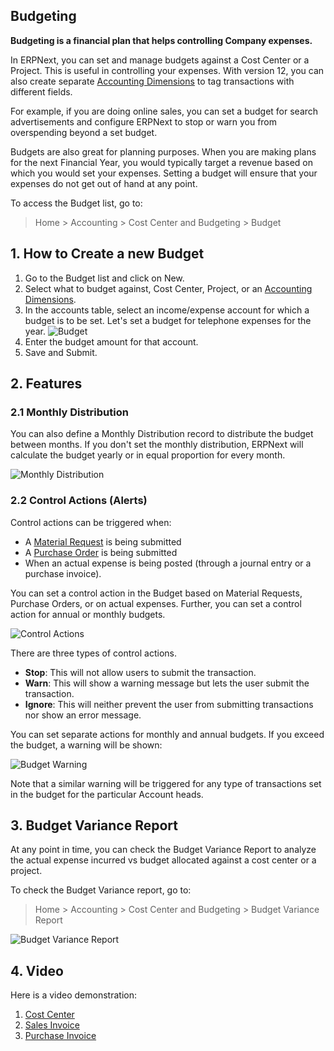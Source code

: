 ## Budgeting

**Budgeting is a financial plan that helps controlling Company expenses.**

In ERPNext, you can set and manage budgets against a Cost Center or a Project. This is useful in controlling your expenses. With version 12, you can also create separate [Accounting Dimensions](https://docs.erpnext.com/docs/v13/user/manual/en/accounts/accounting-dimensions) to tag transactions with different fields.

For example, if you are doing online sales, you can set a budget for search advertisements and configure ERPNext to stop or warn you from overspending beyond a set budget.

Budgets are also great for planning purposes. When you are making plans for the next Financial Year, you would typically target a revenue based on which you would set your expenses. Setting a budget will ensure that your expenses do not get out of hand at any point.

To access the Budget list, go to:

> Home > Accounting > Cost Center and Budgeting > Budget

## 1\. How to Create a new Budget

1.  Go to the Budget list and click on New.
2.  Select what to budget against, Cost Center, Project, or an [Accounting Dimensions](https://docs.erpnext.com/docs/v13/user/manual/en/accounts/accounting-dimensions).
3.  In the accounts table, select an income/expense account for which a budget is to be set. Let's set a budget for telephone expenses for the year. ![Budget](https://docs.erpnext.com/files/budget.png)
4.  Enter the budget amount for that account.
5.  Save and Submit.

## 2\. Features

### 2.1 Monthly Distribution

You can also define a Monthly Distribution record to distribute the budget between months. If you don't set the monthly distribution, ERPNext will calculate the budget yearly or in equal proportion for every month.

![Monthly Distribution](https://docs.erpnext.com/files/monthly-budget-distribution.png)

### 2.2 Control Actions (Alerts)

Control actions can be triggered when:

*   A [Material Request](https://docs.erpnext.com/docs/v13/user/manual/en/stock/material-request) is being submitted
*   A [Purchase Order](https://docs.erpnext.com/docs/v13/user/manual/en/buying/purchase-order) is being submitted
*   When an actual expense is being posted (through a journal entry or a purchase invoice).

You can set a control action in the Budget based on Material Requests, Purchase Orders, or on actual expenses. Further, you can set a control action for annual or monthly budgets.

![Control Actions](https://docs.erpnext.com/files/control-actions.png)

There are three types of control actions.

*   **Stop**: This will not allow users to submit the transaction.
*   **Warn**: This will show a warning message but lets the user submit the transaction.
*   **Ignore**: This will neither prevent the user from submitting transactions nor show an error message.

You can set separate actions for monthly and annual budgets. If you exceed the budget, a warning will be shown:

![Budget Warning](https://docs.erpnext.com/files/budget-warning.png)

Note that a similar warning will be triggered for any type of transactions set in the budget for the particular Account heads.

## 3\. Budget Variance Report

At any point in time, you can check the Budget Variance Report to analyze the actual expense incurred vs budget allocated against a cost center or a project.

To check the Budget Variance report, go to:

> Home > Accounting > Cost Center and Budgeting > Budget Variance Report

![Budget Variance Report](https://docs.erpnext.com/files/budget-variance-report.png)

## 4\. Video

Here is a video demonstration:

1.  [Cost Center](https://docs.erpnext.com/docs/v13/user/manual/en/accounts/cost-center)
2.  [Sales Invoice](https://docs.erpnext.com/docs/v13/user/manual/en/accounts/sales-invoice)
3.  [Purchase Invoice](https://docs.erpnext.com/docs/v13/user/manual/en/accounts/purchase-invoice)